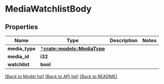 # MediaWatchlistBody

## Properties

Name | Type | Description | Notes
------------ | ------------- | ------------- | -------------
**media_type** | [***crate::models::MediaType**](MediaType.md) |  | 
**media_id** | **i32** |  | 
**watchlist** | **bool** |  | 

[[Back to Model list]](../README.md#documentation-for-models) [[Back to API list]](../README.md#documentation-for-api-endpoints) [[Back to README]](../README.md)


